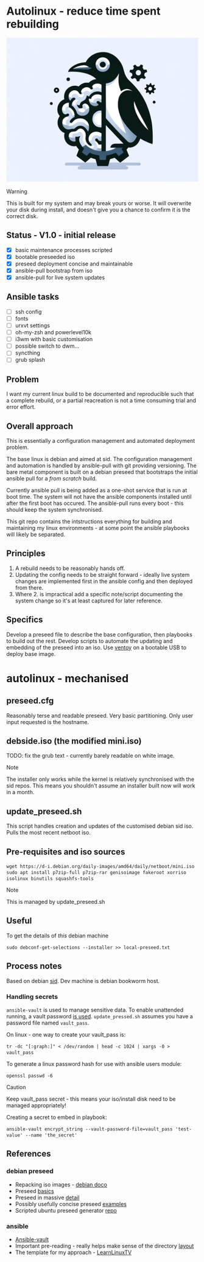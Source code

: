 # Autolinux - reduce time spent **re**building

![Logo](/splash.png)

> [!WARNING]
> This is built for my system and may break yours or worse. It will overwrite your disk during install, and doesn't give you a chance to confirm it is the correct disk.

## Status - V1.0 - initial release
- [x] basic maintenance processes scripted
- [x] bootable preseeded iso 
- [x] preseed deployment concise and maintainable
- [x] ansible-pull bootstrap from iso
- [x] ansible-pull for live system updates

## Ansible tasks
- [ ] ssh config
- [ ] fonts
- [ ] urxvt settings
- [ ] oh-my-zsh and powerlevel10k
- [ ] i3wm with basic customisation
- [ ] possible switch to dwm...
- [ ] syncthing
- [ ] grub splash 

## Problem
I want my current linux build to be documented and reproducible such that a complete rebuild, or a partial reacreation is not a time consuming trial and error effort.

## Overall approach
This is essentially a configuration management and automated deployment problem.

The base linux is debian and aimed at sid. The configuration management and automation is handled by ansible-pull with git providing versioning. The bare metal component is built on a debian preseed that bootstraps the initial ansible pull for a _from scratch_ build. 

Currently ansible pull is being added as a one-shot service that is run at boot time. The system will not have the ansible components installed until after the first boot has occured. The ansible-pull runs every boot - this should keep the system synchronised.

This git repo contains the intstructions everything for building and maintaining my linux environments - at some point the ansible playbooks will likely be separated.

## Principles
1. A rebuild needs to be reasonably hands off.
2. Updating the config needs to be straight forward - ideally live system changes are implemented first in the ansible config and then deployed from there.
3. Where 2. is impractical add a specific note/script documenting the system change so it's at least captured for later reference.


## Specifics
Develop a preseed file to describe the base configuration, then playbooks to build out the rest. Develop scripts to automate the updating and embedding of the preseed into an iso. Use [ventoy](https://ventoy.net/en/index.html) on a bootable USB to deploy base image.


# autolinux - mechanised
## preseed.cfg
Reasonably terse and readable preseed. Very basic partitioning. Only user input requested is the hostname.

## debside.iso (the modified mini.iso)
TODO: fix the grub text - currently barely readable on white image.
> [!NOTE]
> The installer only works while the kernel is relatively synchronised with the sid repos. This means you shouldn't assume an installer built now will work in a month.

## update_preseed.sh
This script handles creation and updates of the customised debian sid iso. Pulls the most recent netboot iso.

## Pre-requisites and iso sources
```
wget https://d-i.debian.org/daily-images/amd64/daily/netboot/mini.iso
sudo apt install p7zip-full p7zip-rar genisoimage fakeroot xorriso isolinux binutils squashfs-tools
```

> [!NOTE]
> This is managed by update_preseed.sh


## Useful
To get the details of *this* debian machine
```
sudo debconf-get-selections --installer >> local-preseed.txt
```

## Process notes
Based on debian [sid](https://wiki.debian.org/DebianUnstable). Dev machine is debian bookworm host.

### Handling secrets
`ansible-vault` is used to manage sensitive data. To enable unattended running, a vault password [is used](https://docs.ansible.com/ansible/latest/vault_guide/vault_encrypting_content.html#creating-encrypted-variables). 
`update_pressed.sh` assumes you have a password file named `vault_pass`.

On linux - one way to create your vault_pass is:
```
tr -dc "[:graph:]" < /dev/random | head -c 1024 | xargs -0 > vault_pass
```

To generate a linux password hash for use with ansible users module:
```
openssl passwd -6
```


> [!CAUTION]
> Keep vault_pass secret - this means your iso/install disk need to be managed appropriately!


Creating a secret to embed in playbook:
```
ansible-vault encrypt_string --vault-password-file=vault_pass 'test-value' --name 'the_secret'
```


## References
### debian preseed
* Repacking iso images - [debian doco](https://wiki.debian.org/RepackBootableISO)
* Preseed [basics](https://wiki.debian.org/DebianInstaller/Preseed)
* Preseed in massive [detail](https://preseed.debian.net/debian-preseed/sid/amd64-main-full.txt)
* Possibly usefully concise preseed [examples](https://dev1galaxy.org/viewtopic.php?id=1853)
* Scripted ubuntu preseed generator [repo](https://github.com/covertsh/ubuntu-autoinstall-generator)

### ansible
* [Ansible-vault](https://docs.ansible.com/ansible/latest/vault_guide/vault_encrypting_content.html)
* Important pre-reading - really helps make sense of the directory [layout](https://docs.ansible.com/ansible/2.8/user_guide/playbooks_best_practices.html#directory-layout)
* The template for my approach - [LearnLinuxTV](https://github.com/LearnLinuxTV/personal_ansible_desktop_configs)
